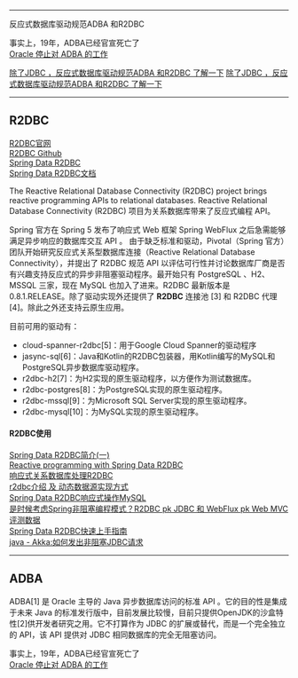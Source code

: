 



---------------------------------------------------------------------------------------------------------------------


反应式数据库驱动规范ADBA 和R2DBC



事实上，19年，ADBA已经官宣死亡了  
[Oracle 停止对 ADBA 的工作](https://mail.openjdk.java.net/pipermail/jdbc-spec-discuss/2019-September/000529.html)



[除了JDBC ，反应式数据库驱动规范ADBA 和R2DBC 了解一下](https://segmentfault.com/a/1190000022042952)
[除了JDBC ，反应式数据库驱动规范ADBA 和R2DBC 了解一下](https://zhuanlan.zhihu.com/p/113910781)  

---------------------------------------------------------------------------------------------------------------------

## R2DBC

[R2DBC官网](https://r2dbc.io/)  
[R2DBC Github](https://github.com/r2dbc)  
[Spring Data R2DBC](https://spring.io/projects/spring-data-r2dbc)  
[Spring Data R2DBC文档](https://docs.spring.io/spring-data/r2dbc/docs/current/reference/html/#reference)  
[]()  


The Reactive Relational Database Connectivity (R2DBC) project brings reactive programming APIs to relational databases.
Reactive Relational Database Connectivity (R2DBC) 项目为关系数据库带来了反应式编程 API。




Spring 官方在 Spring 5 发布了响应式 Web 框架 Spring WebFlux 之后急需能够满足异步响应的数据库交互 API 。 由于缺乏标准和驱动，Pivotal（Spring 官方） 团队开始研究反应式关系型数据库连接（Reactive Relational Database Connectivity），并提出了 R2DBC 规范 API 以评估可行性并讨论数据库厂商是否有兴趣支持反应式的异步非阻塞驱动程序。最开始只有 PostgreSQL 、H2、MSSQL 三家，现在 MySQL 也加入了进来。R2DBC 最新版本是0.8.1.RELEASE。除了驱动实现外还提供了 **R2DBC** 连接池 [3] 和 R2DBC 代理[4]。除此之外还支持云原生应用。


目前可用的驱动有：
- cloud-spanner-r2dbc[5]：用于Google Cloud Spanner的驱动程序
- jasync-sql[6]：Java和Kotlin的R2DBC包装器，用Kotlin编写的MySQL和PostgreSQL异步数据库驱动程序。
- r2dbc-h2[7]：为H2实现的原生驱动程序，以方便作为测试数据库。
- r2dbc-postgres[8]：为PostgreSQL实现的原生驱动程序。
- r2dbc-mssql[9]：为Microsoft SQL Server实现的原生驱动程序。
- r2dbc-mysql[10]：为MySQL实现的原生驱动程序。



#### R2DBC使用

[Spring Data R2DBC简介(一)](https://www.jianshu.com/p/da5066371c9b)  
[Reactive programming with Spring Data R2DBC](https://medium.com/pictet-technologies-blog/reactive-programming-with-spring-data-r2dbc-ee9f1c24848b)  
[响应式关系数据库处理R2DBC](https://cloud.tencent.com/developer/news/727285)  
[r2dbc介绍 及 动态数据源实现方式](https://blog.csdn.net/wangqiso/article/details/110821147)  
[Spring Data R2DBC响应式操作MySQL](https://www.modb.pro/db/68826)  
[是时候考虑Spring非阻塞编程模式？R2DBC pk JDBC 和 WebFlux pk Web MVC 评测数据](https://blog.csdn.net/weixin_47067712/article/details/106267418)  
[Spring Data R2DBC快速上手指南](https://cloud.tencent.com/developer/article/1741470)  
[java - Akka:如何发出非阻塞JDBC请求](https://www.coder.work/article/855470)



---------------------------------------------------------------------------------------------------------------------

## ADBA

ADBA[1] 是 Oracle 主导的 Java 异步数据库访问的标准 API 。它的目的性是集成于未来 Java 的标准发行版中，目前发展比较慢，目前只提供OpenJDK的沙盒特性[2]供开发者研究之用。它不打算作为 JDBC 的扩展或替代，而是一个完全独立的 API，该 API 提供对 JDBC 相同数据库的完全无阻塞访问。


事实上，19年，ADBA已经官宣死亡了  
[Oracle 停止对 ADBA 的工作](https://mail.openjdk.java.net/pipermail/jdbc-spec-discuss/2019-September/000529.html)


